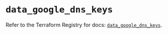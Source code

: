# `data_google_dns_keys`

Refer to the Terraform Registry for docs: [`data_google_dns_keys`](https://registry.terraform.io/providers/hashicorp/google/6.11.1/docs/data-sources/dns_keys).
